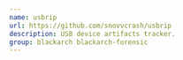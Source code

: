 ```yaml
---
name: usbrip
url: https://github.com/snovvcrash/usbrip
description: USB device artifacts tracker.
group: blackarch blackarch-forensic
---
```

